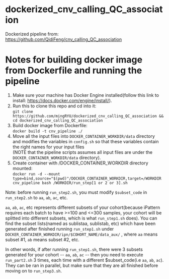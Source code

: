 # dockerized_cnv_calling_QC_association
Dockerized pipeline from: https://github.com/QidiFeng/cnv_calling_QC_association

# Notes for building docker image from Dockerfile and running the pipeline

1. Make sure your machine has Docker Engine installed(follow this link to install: https://docs.docker.com/engine/install/).
2. Run this to clone this repo and cd into it: <br/> `git clone https://github.com/mingRYU/dockerized_cnv_calling_QC_association && cd dockerized_cnv_calling_QC_association`
3. Build docker image from Dockerfile: <br/> `docker build -t cnv_pipeline ./`
4. Move all the input files into `DOCKER_CONTAINER_WORKDIR/data` directory and modifies the variables in `config.sh` so that these variables contain the right names for your input files <br/>(NOTE that the pipeline scripts assumes all input files are under the `DOCKER_CONTAINER_WORKDIR/data` directory).
5. Create container with /DOCKER_CONTAINER_WORKDIR directory mounted: <br/> `docker run -d --mount type=bind,source="$(pwd)"/DOCKER_CONTAINER_WORKDIR,target=/WORKDIR cnv_pipeline bash /WORKDIR/run_step[1 or 2 or 3].sh`<br/>

Note: before running `run_step2.sh`, you must modify `$subset_code` in `run_step2.sh` to `aa`, `ab`, `ac`, etc. <br/> 

`aa`, `ab`, `ac`, etc represents different subsets of your cohort(because iPattern requires each batch to have >=100 and <=300 samples, your cohort will be splitted into different subsets, which is what `run_step1.sh` does). You can find the subset lists(named as sublistaa, sublistab, etc) which have been generated after finished running `run_step1.sh` under `DOCKER_CONTAINER_WORKDIR/ipn/$COHORT_NAME/data_aux/` , where `aa` means subset #1, `ab` means subset #2, etc. <br/>

In other words, if after running `run_step1.sh`, there were 3 subsets generated for your cohort -- `aa`, `ab`, `ac` -- then you need to execute `run_part2.sh` 3 times, each time with a different $subset_code(i.e `aa`, `ab`, `ac`). They can be ran in parallel, but make sure that they are all finished before moving on to `run_step3.sh`.
